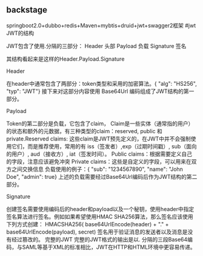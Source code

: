 ## backstage
springboot2.0+dubbo+redis+Maven+mybtis+druid+jwt+swagger2框架
#jwt
JWT的结构

JWT包含了使用.分隔的三部分： Header 头部 Payload 负载 Signature 签名

其结构看起来是这样的Header.Payload.Signature

Header

在header中通常包含了两部分：token类型和采用的加密算法。{ "alg": "HS256", "typ": "JWT"} 接下来对这部分内容使用 Base64Url 编码组成了JWT结构的第一部分。

Payload

Token的第二部分是负载，它包含了claim， Claim是一些实体（通常指的用户）的状态和额外的元数据，有三种类型的claim：reserved, public 和 private.Reserved claims: 这些claim是JWT预先定义的，在JWT中并不会强制使用它们，而是推荐使用，常用的有 iss（签发者）,exp（过期时间戳）, sub（面向的用户）, aud（接收方）, iat（签发时间）。 Public claims：根据需要定义自己的字段，注意应该避免冲突 Private claims：这些是自定义的字段，可以用来在双方之间交换信息 负载使用的例子：{ "sub": "1234567890", "name": "John Doe", "admin": true} 上述的负载需要经过Base64Url编码后作为JWT结构的第二部分。

Signature

创建签名需要使用编码后的header和payload以及一个秘钥，使用header中指定签名算法进行签名。例如如果希望使用HMAC SHA256算法，那么签名应该使用下列方式创建： HMACSHA256( base64UrlEncode(header) + "." + base64UrlEncode(payload), secret) 签名用于验证消息的发送者以及消息是没有经过篡改的。 完整的JWT 完整的JWT格式的输出是以. 分隔的三段Base64编码，与SAML等基于XML的标准相比，JWT在HTTP和HTML环境中更容易传递。
